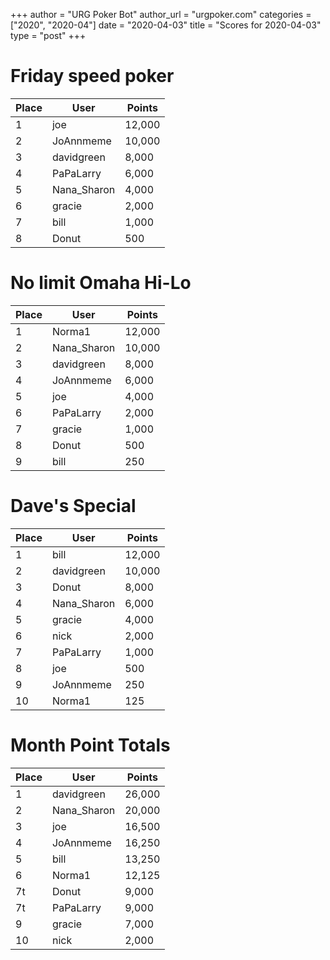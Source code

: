+++
author = "URG Poker Bot"
author_url = "urgpoker.com"
categories = ["2020", "2020-04"]
date = "2020-04-03"
title = "Scores for 2020-04-03"
type = "post"
+++
# Friday speed poker

| Place | User | Points |
|-------|------|--------|
| 1 | joe | 12,000 |
| 2 | JoAnnmeme | 10,000 |
| 3 | davidgreen | 8,000 |
| 4 | PaPaLarry | 6,000 |
| 5 | Nana_Sharon | 4,000 |
| 6 | gracie | 2,000 |
| 7 | bill | 1,000 |
| 8 | Donut | 500 |

# No limit Omaha Hi-Lo

| Place | User | Points |
|-------|------|--------|
| 1 | Norma1 | 12,000 |
| 2 | Nana_Sharon | 10,000 |
| 3 | davidgreen | 8,000 |
| 4 | JoAnnmeme | 6,000 |
| 5 | joe | 4,000 |
| 6 | PaPaLarry | 2,000 |
| 7 | gracie | 1,000 |
| 8 | Donut | 500 |
| 9 | bill | 250 |

# Dave's Special

| Place | User | Points |
|-------|------|--------|
| 1 | bill | 12,000 |
| 2 | davidgreen | 10,000 |
| 3 | Donut | 8,000 |
| 4 | Nana_Sharon | 6,000 |
| 5 | gracie | 4,000 |
| 6 | nick | 2,000 |
| 7 | PaPaLarry | 1,000 |
| 8 | joe | 500 |
| 9 | JoAnnmeme | 250 |
| 10 | Norma1 | 125 |

# Month Point Totals

| Place | User | Points |
|-------|------|--------|
| 1 | davidgreen | 26,000 |
| 2 | Nana_Sharon | 20,000 |
| 3 | joe | 16,500 |
| 4 | JoAnnmeme | 16,250 |
| 5 | bill | 13,250 |
| 6 | Norma1 | 12,125 |
| 7t | Donut | 9,000 |
| 7t | PaPaLarry | 9,000 |
| 9 | gracie | 7,000 |
| 10 | nick | 2,000 |

